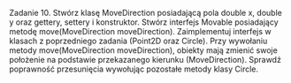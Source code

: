 Zadanie 10.
Stwórz klasę MoveDirection posiadającą pola double x, double y oraz gettery, settery i konstruktor. Stwórz
interfejs Movable posiadający metodę move(MoveDirection moveDirection).
Zaimplementuj interfejs w klasach z poprzedniego zadania (Point2D oraz Circle). Przy wywołaniu metody
move(MoveDirection moveDirection), obiekty mają zmienić swoje położenie na podstawie przekazanego
kierunku (MoveDirection).
Sprawdź poprawność przesunięcia wywołując pozostałe metody klasy Circle.
